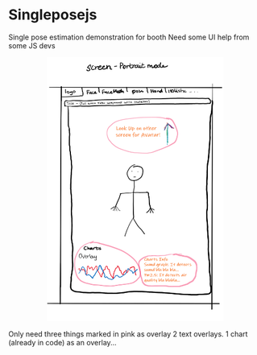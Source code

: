 # Singleposejs
Single pose estimation demonstration for booth
Need some UI help from some JS devs

<p align="center">
  <img src="/screensketch2.png" width="350" title="hover text">
</p>

Only need three things marked in pink as overlay
2 text overlays. 
1 chart (already in code) as an overlay...
